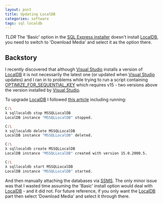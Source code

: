 ```yaml
---
layout: post
title: Updating LocalDB
categories: software
tags: sql localdb
---
```


_TLDR_ The 'Basic' option in the [SQL Express installer](https://www.microsoft.com/en-us/download/details.aspx?id=101064) doesn't install [LocalDB](https://docs.microsoft.com/en-us/sql/database-engine/configure-windows/sql-server-express-localdb?view=sql-server-ver15), you need to switch to 'Download Media' and select it as the option there.

<!--more-->

## Backstory

I recently discovered that although [Visual Studio](https://visualstudio.microsoft.com/) installs a version of [LocalDB](https://docs.microsoft.com/en-us/sql/database-engine/configure-windows/sql-server-express-localdb?view=sql-server-ver15) it is not necessarily the latest one (or updated when [Visual Studio](https://visualstudio.microsoft.com/) updates) and I ran in to problems while trying to run a script containing [OPTIMIZE_FOR_SEQUENTIAL_KEY](https://stackoverflow.com/questions/59985030/syntax-error-at-optimize-for-sequential-key) which requires v15 - two versions above the version installed by [Visual Studio](https://visualstudio.microsoft.com/).

To upgrade [LocalDB](https://docs.microsoft.com/en-us/sql/database-engine/configure-windows/sql-server-express-localdb?view=sql-server-ver15) I followed [this article](https://intellitect.com/upgrading-sql-server-localdb/) including running:

```sh
C:\
λ sqllocaldb stop MSSQLLocalDB
LocalDB instance "MSSQLLocalDB" stopped.

C:\
λ sqllocaldb delete MSSQLLocalDB
LocalDB instance "MSSQLLocalDB" deleted.

C:\
λ sqllocaldb create MSSQLLocalDB
LocalDB instance "MSSQLLocalDB" created with version 15.0.2000.5.

C:\
λ sqllocaldb start MSSQLLocalDB
LocalDB instance "MSSQLLocalDB" started.
```

And then manually attaching the databases via [SSMS](https://docs.microsoft.com/en-us/sql/ssms/download-sql-server-management-studio-ssms?view=sql-server-ver15). The only minor issue was that I wasted time assuming the 'Basic' install option would deal with [LocalDB](https://docs.microsoft.com/en-us/sql/database-engine/configure-windows/sql-server-express-localdb?view=sql-server-ver15) - and it did not. For future reference, if you only want the [LocalDB](https://docs.microsoft.com/en-us/sql/database-engine/configure-windows/sql-server-express-localdb?view=sql-server-ver15) part then select 'Download Media' and select it through there.
